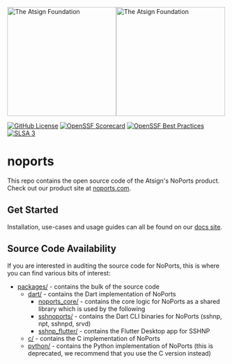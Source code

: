 <a href="https://atsign.com#gh-light-mode-only"><img width=250px src="https://atsign.com/wp-content/uploads/2022/05/atsign-logo-horizontal-color2022.svg#gh-light-mode-only" alt="The Atsign Foundation"></a><a href="https://atsign.com#gh-dark-mode-only"><img width=250px src="https://atsign.com/wp-content/uploads/2023/08/atsign-logo-horizontal-reverse2022-Color.svg#gh-dark-mode-only" alt="The Atsign Foundation"></a>

[![GitHub License](https://img.shields.io/badge/license-BSD3-blue.svg)](./LICENSE)
[![OpenSSF Scorecard](https://api.securityscorecards.dev/projects/github.com/atsign-foundation/noports/badge)](https://securityscorecards.dev/viewer/?uri=github.com/atsign-foundation/noports&sort_by=check-score&sort_direction=desc)
[![OpenSSF Best Practices](https://www.bestpractices.dev/projects/8102/badge)](https://www.bestpractices.dev/projects/8102)
[![SLSA 3](https://slsa.dev/images/gh-badge-level3.svg)](https://slsa.dev)

# noports

This repo contains the open source code of the Atsign's NoPorts product. Check
out our product site at [noports.com](https://noports.com).

## Get Started

Installation, use-cases and usage guides can all be found on our
[docs site](https://docs.noports.com).

## Source Code Availability

If you are interested in auditing the source code for NoPorts, this is where you
can find various bits of interest:

- [packages/](./packages/) - contains the bulk of the source code
  - [dart/](./packages/dart/) - contains the Dart implementation of NoPorts
    - [noports_core/](./packages/dart/noports_core/) - contains the core logic
      for NoPorts as a shared library which is used by the following
    - [sshnoports/](./packages/dart/sshnoports) - contains the Dart CLI binaries
      for NoPorts (sshnp, npt, sshnpd, srvd)
    - [sshnp_flutter/](./packages/dart/sshnp_flutter/) - contains the Flutter
      Desktop app for SSHNP
  - [c/](./packages/c/) - contains the C implementation of NoPorts
  - [python/](./packages/python/) - contains the Python implementation of
    NoPorts (this is deprecated, we recommend that you use the C version
    instead)

